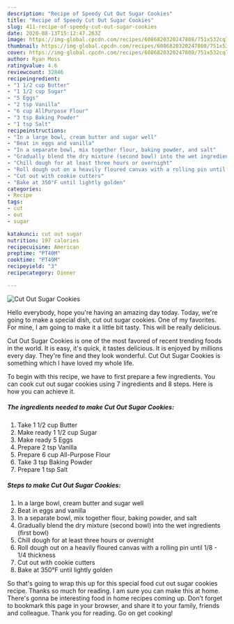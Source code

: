 ```yaml
---
description: "Recipe of Speedy Cut Out Sugar Cookies"
title: "Recipe of Speedy Cut Out Sugar Cookies"
slug: 411-recipe-of-speedy-cut-out-sugar-cookies
date: 2020-08-13T15:12:47.263Z
image: https://img-global.cpcdn.com/recipes/6086820320247808/751x532cq70/cut-out-sugar-cookies-recipe-main-photo.jpg
thumbnail: https://img-global.cpcdn.com/recipes/6086820320247808/751x532cq70/cut-out-sugar-cookies-recipe-main-photo.jpg
cover: https://img-global.cpcdn.com/recipes/6086820320247808/751x532cq70/cut-out-sugar-cookies-recipe-main-photo.jpg
author: Ryan Moss
ratingvalue: 4.6
reviewcount: 32846
recipeingredient:
- "1 1/2 cup Butter"
- "1 1/2 cup Sugar"
- "5 Eggs"
- "2 tsp Vanilla"
- "6 cup AllPurpose Flour"
- "3 tsp Baking Powder"
- "1 tsp Salt"
recipeinstructions:
- "In a large bowl, cream butter and sugar well"
- "Beat in eggs and vanilla"
- "In a separate bowl, mix together flour, baking powder, and salt"
- "Gradually blend the dry mixture (second bowl) into the wet ingredients (first bowl)"
- "Chill dough for at least three hours or overnight"
- "Roll dough out on a heavily floured canvas with a rolling pin until 1/8 - 1/4 thickness"
- "Cut out with cookie cutters"
- "Bake at 350°F until lightly golden"
categories:
- Recipe
tags:
- cut
- out
- sugar

katakunci: cut out sugar 
nutrition: 197 calories
recipecuisine: American
preptime: "PT40M"
cooktime: "PT49M"
recipeyield: "3"
recipecategory: Dinner

---
```



![Cut Out Sugar Cookies](https://img-global.cpcdn.com/recipes/6086820320247808/751x532cq70/cut-out-sugar-cookies-recipe-main-photo.jpg)

Hello everybody, hope you're having an amazing day today. Today, we're going to make a special dish, cut out sugar cookies. One of my favorites. For mine, I am going to make it a little bit tasty. This will be really delicious.



Cut Out Sugar Cookies is one of the most favored of recent trending foods in the world. It is easy, it's quick, it tastes delicious. It is enjoyed by millions every day. They're fine and they look wonderful. Cut Out Sugar Cookies is something which I have loved my whole life.


To begin with this recipe, we have to first prepare a few ingredients. You can cook cut out sugar cookies using 7 ingredients and 8 steps. Here is how you can achieve it.

<!--inarticleads1-->

##### The ingredients needed to make Cut Out Sugar Cookies:

1. Take 1 1/2 cup Butter
1. Make ready 1 1/2 cup Sugar
1. Make ready 5 Eggs
1. Prepare 2 tsp Vanilla
1. Prepare 6 cup All-Purpose Flour
1. Take 3 tsp Baking Powder
1. Prepare 1 tsp Salt




<!--inarticleads2-->

##### Steps to make Cut Out Sugar Cookies:

1. In a large bowl, cream butter and sugar well
1. Beat in eggs and vanilla
1. In a separate bowl, mix together flour, baking powder, and salt
1. Gradually blend the dry mixture (second bowl) into the wet ingredients (first bowl)
1. Chill dough for at least three hours or overnight
1. Roll dough out on a heavily floured canvas with a rolling pin until 1/8 - 1/4 thickness
1. Cut out with cookie cutters
1. Bake at 350°F until lightly golden




So that's going to wrap this up for this special food cut out sugar cookies recipe. Thanks so much for reading. I am sure you can make this at home. There's gonna be interesting food in home recipes coming up. Don't forget to bookmark this page in your browser, and share it to your family, friends and colleague. Thank you for reading. Go on get cooking!
